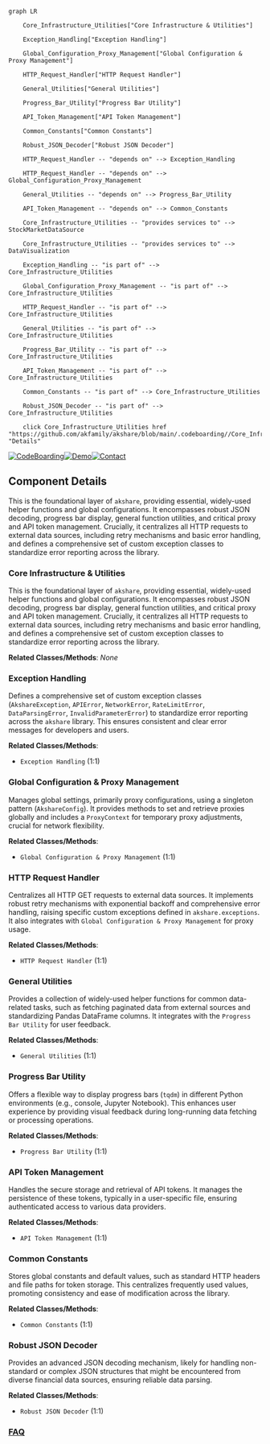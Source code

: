 ```mermaid

graph LR

    Core_Infrastructure_Utilities["Core Infrastructure & Utilities"]

    Exception_Handling["Exception Handling"]

    Global_Configuration_Proxy_Management["Global Configuration & Proxy Management"]

    HTTP_Request_Handler["HTTP Request Handler"]

    General_Utilities["General Utilities"]

    Progress_Bar_Utility["Progress Bar Utility"]

    API_Token_Management["API Token Management"]

    Common_Constants["Common Constants"]

    Robust_JSON_Decoder["Robust JSON Decoder"]

    HTTP_Request_Handler -- "depends on" --> Exception_Handling

    HTTP_Request_Handler -- "depends on" --> Global_Configuration_Proxy_Management

    General_Utilities -- "depends on" --> Progress_Bar_Utility

    API_Token_Management -- "depends on" --> Common_Constants

    Core_Infrastructure_Utilities -- "provides services to" --> StockMarketDataSource

    Core_Infrastructure_Utilities -- "provides services to" --> DataVisualization

    Exception_Handling -- "is part of" --> Core_Infrastructure_Utilities

    Global_Configuration_Proxy_Management -- "is part of" --> Core_Infrastructure_Utilities

    HTTP_Request_Handler -- "is part of" --> Core_Infrastructure_Utilities

    General_Utilities -- "is part of" --> Core_Infrastructure_Utilities

    Progress_Bar_Utility -- "is part of" --> Core_Infrastructure_Utilities

    API_Token_Management -- "is part of" --> Core_Infrastructure_Utilities

    Common_Constants -- "is part of" --> Core_Infrastructure_Utilities

    Robust_JSON_Decoder -- "is part of" --> Core_Infrastructure_Utilities

    click Core_Infrastructure_Utilities href "https://github.com/akfamily/akshare/blob/main/.codeboarding//Core_Infrastructure_Utilities.md" "Details"

```

[![CodeBoarding](https://img.shields.io/badge/Generated%20by-CodeBoarding-9cf?style=flat-square)](https://github.com/CodeBoarding/GeneratedOnBoardings)[![Demo](https://img.shields.io/badge/Try%20our-Demo-blue?style=flat-square)](https://www.codeboarding.org/demo)[![Contact](https://img.shields.io/badge/Contact%20us%20-%20contact@codeboarding.org-lightgrey?style=flat-square)](mailto:contact@codeboarding.org)



## Component Details



This is the foundational layer of `akshare`, providing essential, widely-used helper functions and global configurations. It encompasses robust JSON decoding, progress bar display, general function utilities, and critical proxy and API token management. Crucially, it centralizes all HTTP requests to external data sources, including retry mechanisms and basic error handling, and defines a comprehensive set of custom exception classes to standardize error reporting across the library.



### Core Infrastructure & Utilities

This is the foundational layer of `akshare`, providing essential, widely-used helper functions and global configurations. It encompasses robust JSON decoding, progress bar display, general function utilities, and critical proxy and API token management. Crucially, it centralizes all HTTP requests to external data sources, including retry mechanisms and basic error handling, and defines a comprehensive set of custom exception classes to standardize error reporting across the library.





**Related Classes/Methods**: _None_



### Exception Handling

Defines a comprehensive set of custom exception classes (`AkshareException`, `APIError`, `NetworkError`, `RateLimitError`, `DataParsingError`, `InvalidParameterError`) to standardize error reporting across the `akshare` library. This ensures consistent and clear error messages for developers and users.





**Related Classes/Methods**:



- `Exception Handling` (1:1)





### Global Configuration & Proxy Management

Manages global settings, primarily proxy configurations, using a singleton pattern (`AkshareConfig`). It provides methods to set and retrieve proxies globally and includes a `ProxyContext` for temporary proxy adjustments, crucial for network flexibility.





**Related Classes/Methods**:



- `Global Configuration & Proxy Management` (1:1)





### HTTP Request Handler

Centralizes all HTTP GET requests to external data sources. It implements robust retry mechanisms with exponential backoff and comprehensive error handling, raising specific custom exceptions defined in `akshare.exceptions`. It also integrates with `Global Configuration & Proxy Management` for proxy usage.





**Related Classes/Methods**:



- `HTTP Request Handler` (1:1)





### General Utilities

Provides a collection of widely-used helper functions for common data-related tasks, such as fetching paginated data from external sources and standardizing Pandas DataFrame columns. It integrates with the `Progress Bar Utility` for user feedback.





**Related Classes/Methods**:



- `General Utilities` (1:1)





### Progress Bar Utility

Offers a flexible way to display progress bars (`tqdm`) in different Python environments (e.g., console, Jupyter Notebook). This enhances user experience by providing visual feedback during long-running data fetching or processing operations.





**Related Classes/Methods**:



- `Progress Bar Utility` (1:1)





### API Token Management

Handles the secure storage and retrieval of API tokens. It manages the persistence of these tokens, typically in a user-specific file, ensuring authenticated access to various data providers.





**Related Classes/Methods**:



- `API Token Management` (1:1)





### Common Constants

Stores global constants and default values, such as standard HTTP headers and file paths for token storage. This centralizes frequently used values, promoting consistency and ease of modification across the library.





**Related Classes/Methods**:



- `Common Constants` (1:1)





### Robust JSON Decoder

Provides an advanced JSON decoding mechanism, likely for handling non-standard or complex JSON structures that might be encountered from diverse financial data sources, ensuring reliable data parsing.





**Related Classes/Methods**:



- `Robust JSON Decoder` (1:1)









### [FAQ](https://github.com/CodeBoarding/GeneratedOnBoardings/tree/main?tab=readme-ov-file#faq)